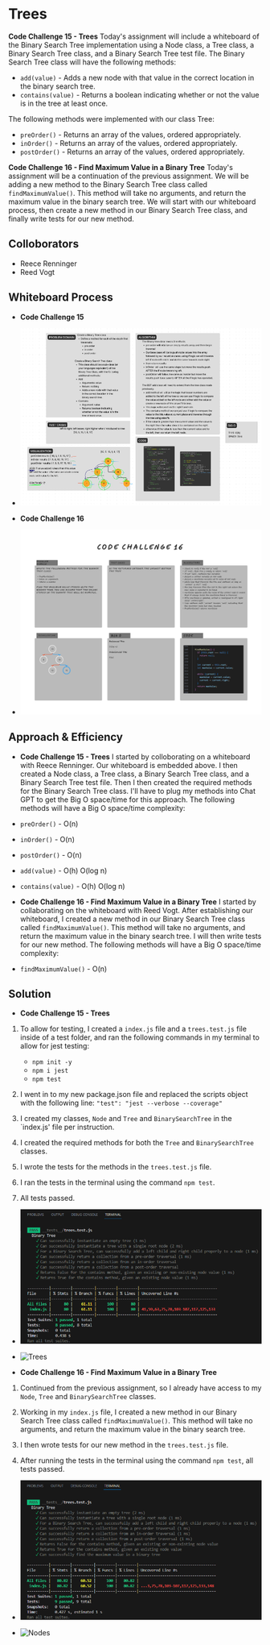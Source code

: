# Trees
<!-- Short summary or background information -->

**Code Challenge 15 - Trees**
Today's assignment will include a whiteboard of the Binary Search Tree implementation using a Node class, a Tree class, a Binary Search Tree class, and a Binary Search Tree test file. The Binary Search Tree class will have the following methods:

- `add(value)` - Adds a new node with that value in the correct location in the binary search tree.
- `contains(value)` - Returns a boolean indicating whether or not the value is in the tree at least once.

The following methods were implemented with our class Tree:

- `preOrder()` - Returns an array of the values, ordered appropriately.
- `inOrder()` - Returns an array of the values, ordered appropriately.
- `postOrder()` - Returns an array of the values, ordered appropriately.

**Code Challenge 16 - Find Maximum Value in a Binary Tree**
Today's assignment will be a continuation of the previous assignment. We will be adding a new method to the Binary Search Tree class called `findMaximumValue()`. This method will take no arguments, and return the maximum value in the binary search tree. We will start with our whiteboard process, then create a new method in our Binary Search Tree class, and finally write tests for our new method.

## Colloborators

- Reece Renninger
- Reed Vogt

## Whiteboard Process
<!-- Embedded whiteboard image -->
- **Code Challenge 15**

- ![Whiteboard](/public/codeChallenge15Whiteboard.png)

- **Code Challenge 16**

- ![Whiteboard](/public/codeChallenge16Whiteboard.png)

## Approach & Efficiency
<!-- What approach did you take? Why? What is the Big O space/time for this approach? -->
- **Code Challenge 15 - Trees**
I started by colloborating on a whiteboard with Reece Renninger. Our whiteboard is embedded above. I then created a Node class, a Tree class, a Binary Search Tree class, and a Binary Search Tree test file. Then I then created the required methods for the Binary Search Tree class. I'll have to plug my methods into Chat GPT to get the Big O space/time for this approach. The following methods will have a Big O space/time complexity:

- `preOrder()` - O(n)
- `inOrder()` - O(n)
- `postOrder()` - O(n)
- `add(value)` - O(h) O(log n)
- `contains(value)` - O(h) O(log n)

- **Code Challenge 16 - Find Maximum Value in a Binary Tree**
I started by collaborating on the whiteboard with Reed Vogt. After establishing our whiteboard, I created a new method in our Binary Search Tree class called `findMaximumValue()`. This method will take no arguments, and return the maximum value in the binary search tree. I will then write tests for our new method. The following methods will have a Big O space/time complexity:

- `findMaximumValue()` - O(n)

## Solution
<!-- Show how to run your code, and examples of it in action -->

- **Code Challenge 15 - Trees**

1. To allow for testing, I created a `index.js` file and a `trees.test.js` file inside of a test folder, and ran the following commands in my terminal to allow for jest testing:
   - `npm init -y`
   - `npm i jest`
   - `npm test`

2. I went in to my new package.json file and replaced the scripts object with the following line: `"test": "jest --verbose --coverage"`

3. I created my classes, `Node` and `Tree` and `BinarySearchTree` in the `index.js' file per instruction.

4. I created the required methods for both the `Tree` and `BinarySearchTree` classes.

5. I wrote the tests for the methods in the `trees.test.js` file.

6. I ran the tests in the terminal using the command `npm test`.

7. All tests passed.

- ![Terminal](/public/codeChallenge15Tests.png)

- ![Trees](https://media.giphy.com/media/SgvQmElxQgMqmdXSY2/giphy.gif)

- **Code Challenge 16 - Find Maximum Value in a Binary Tree**

1. Continued from the previous assignment, so I already have access to my `Node`, `Tree` and `BinarySearchTree` classes.

2. Working in my `index.js` file, I created a new method in our Binary Search Tree class called `findMaximumValue()`. This method will take no arguments, and return the maximum value in the binary search tree.

3. I then wrote tests for our new method in the `trees.test.js` file.

4. After running the tests in the terminal using the command `npm test`, all tests passed.

- ![Terminal](/public/codeChallenge16Tests.png)

- ![Nodes](https://media.giphy.com/media/12bkMjatTEfoWI/giphy.gif)
